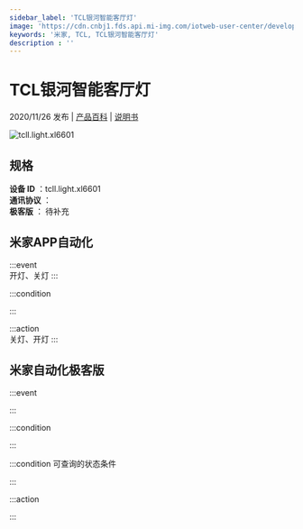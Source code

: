 ```yaml
---
sidebar_label: 'TCL银河智能客厅灯'
image: 'https://cdn.cnbj1.fds.api.mi-img.com/iotweb-user-center/developer_1679071742765fAdp1yC6.png?GalaxyAccessKeyId=AKVGLQWBOVIRQ3XLEW&Expires=9223372036854775807&Signature=W8591/AXXuoNVuR5JS5/0jYSZA4='
keywords: '米家, TCL, TCL银河智能客厅灯'
description : ''
---
```

# TCL银河智能客厅灯

2020/11/26 发布 | [产品百科](https://home.mi.com/webapp/content/baike/product/index.html?model=tcll.light.xl6601/) | [说明书](https://home.mi.com/views/introduction.html?model=tcll.light.xl6601&region=cn)

![tcll.light.xl6601](https://cdn.cnbj1.fds.api.mi-img.com/iotweb-user-center/developer_1679071742765fAdp1yC6.png?GalaxyAccessKeyId=AKVGLQWBOVIRQ3XLEW&Expires=9223372036854775807&Signature=W8591/AXXuoNVuR5JS5/0jYSZA4=)

## 规格  
> 
**设备 ID** ：tcll.light.xl6601  
**通讯协议** ：  
**极客版**  ： 待补充 


## 米家APP自动化  

:::event  
开灯、关灯
:::

:::condition  

:::

:::action   
关灯、开灯
:::

## 米家自动化极客版  

:::event  

:::

:::condition  

:::

:::condition 可查询的状态条件  

:::

:::action  

:::

        

